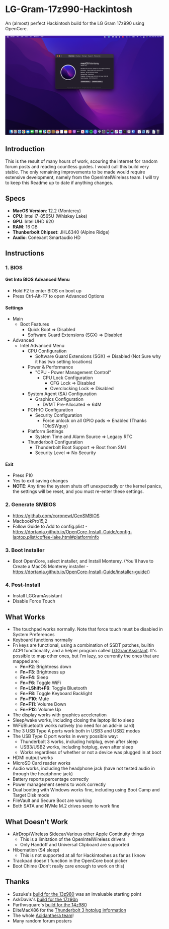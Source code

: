 # LG-Gram-17z990-Hackintosh
An (almost) perfect Hackintosh build for the LG Gram 17z990 using OpenCore.

![Desktop](Desktop.png)

## Introduction
This is the result of many hours of work, scouring the internet for random forum posts and reading countless guides. I would call this build very stable. The only remaining improvements to be made would require extensive development, namely from the OpenIntelWireless team. I will try to keep this Readme up to date if anything changes.

## Specs
- **MacOS Version**: 12.2 (Monterey)
- **CPU**: Intel i7-8565U (Whiskey Lake)
- **GPU**: Intel UHD 620
- **RAM**: 16 GB
- **Thunberbolt Chipset**: JHL6340 (Alpine Ridge)
- **Audio**: Conexant Smartaudio HD

## Instructions

### 1. BIOS

#### Get Into BIOS Advanced Menu

- Hold F2 to enter BIOS on boot up
- Press Ctrl-Alt-F7 to open Advanced Options

#### Settings
- Main
    - Boot Features
        - Quick Boot => Disabled
        - Software Guard Extensions (SGX) => Disabled
- Advanced
    - Intel Advanced Menu
        - CPU Configuration
            - Software Guard Extensions (SGX) => Disabled (Not Sure why it has two setting locations)
        - Power & Performance
            - "CPU - Power Management Control"
                - CPU Lock Configuration
                    - CFG Lock => Disabled
                    - Overclocking Lock => Disabled 
        - System Agent (SA) Configuration
            - Graphics Configuration
                - DVMT Pre-Allocated => 64M
        - PCH-IO Configuration
            - Security Configuration
                - Force unlock on all GPIO pads => Enabled (Thanks 1OldSWguy)
        - Platform Settings
            - System Time and Alarm Source => Legacy RTC
        - Thunderbolt Configuration
            - Thunderbolt Boot Support => Boot from SMI
            - Security Level => No Security

#### Exit
- Press F10
- Yes to exit saving changes
- **NOTE**: Any time the system shuts off unexpectedly or the kernel panics, the settings will be reset, and you must re-enter these settings.

### 2. Generate SMBIOS
- https://github.com/corpnewt/GenSMBIOS
- MacbookPro15,2
- Follow Guide to Add to config.plist - https://dortania.github.io/OpenCore-Install-Guide/config-laptop.plist/coffee-lake.html#platforminfo

### 3. Boot Installer
- Boot OpenCore, select installer, and Install Monterey. (You'll have to Create a MacOS Monterey installer - https://dortania.github.io/OpenCore-Install-Guide/installer-guide/)

### 4. Post-Install
- Install LGGramAssistant
- Disable Force Touch


## What Works
- The touchpad works normally. Note that force touch must be disabled in System Preferences
- Keyboard functions normally
- Fn keys are functional, using a combination of SSDT patches, builtin ACPI functionality, and a helper program called [LGGramAssistant](https://github.com/lehrian/LGgramAssistant). It's possible to map other ones, but I'm lazy, so currently the ones that are mapped are:
    - **Fn+F2**: Brightness down
    - **Fn+F3**: Brightness up
    - **Fn+F4**: Sleep
    - **Fn+F6**: Toggle WiFi
    - **Fn+LShift+F6**: Toggle Bluetooth
    - **Fn+F8**: Toggle Keyboard Backlight
    - **Fn+F10**: Mute
    - **Fn+F11**: Volume Down
    - **Fn+F12**: Volume Up
- The display works with graphics acceleration
- Sleep/wake works, including closing the laptop lid to sleep
- WiFi/Bluetooth works natively (no need for an add-in card)
- The 3 USB Type A ports work both in USB3 and USB2 modes
- The USB Type C port works in every possible way:
    - Thunderbolt 3 works, including hotplug, even after sleep
    - USB3/USB2 works, including hotplug, even after sleep
    - Works regardless of whether or not a device was plugged in at boot
- HDMI output works
- MicroSD Card reader works
- Audio works, including the headphone jack (have not tested audio in through the headphone jack)
- Battery reports percentage correctly
- Power management seems to work correctly
- Dual booting with Windows works fine, including using Boot Camp and Target Disk mode
- FileVault and Secure Boot are working
- Both SATA and NVMe M.2 drives seem to work fine

## What Doesn't Work
- AirDrop/Wireless Sidecar/Various other Apple Continuity things
    - This is a limitation of the OpenIntelWireless drivers
    - Only Handoff and Universal Clipboard are supported
- Hibernation (S4 sleep)
    - This is not supported at all for Hackintoshes as far as I know
- Trackpad doesn't function in the OpenCore boot picker
- Boot Chime (Don't really care enough to work on this)

## Thanks
- Suzuke's [build for the 13z980](https://github.com/suzuke/LG-Gram-13z980-Opencore) was an invaluable starting point
- AskDavis's [build for the 17z90n](https://github.com/AskDavis/LG-Gram-17Z90N)
- Parthvsquare's [build for the 14z980](https://github.com/Parthvsquare/Opencore-LG-gram-14z980)
- EliteMacX86 for the [Thunderbolt 3 hotplug information](https://elitemacx86.com/threads/how-to-enable-thunderbolt-3-hotplug-on-macos.462/)
- The whole [Acidanthera team](https://github.com/acidanthera)!
- Many random forum posters
